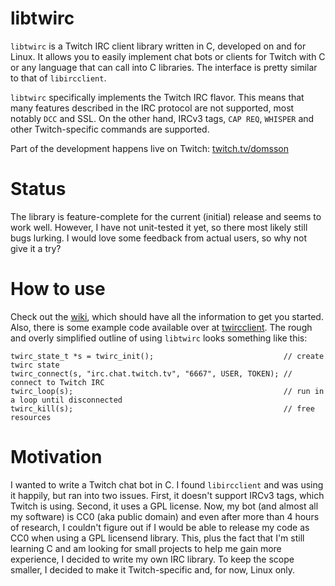 # libtwirc

`libtwirc` is a Twitch IRC client library written in C, developed on and for Linux. It allows you to easily implement chat bots or clients for Twitch with C or any language that can call into C libraries. The interface is pretty similar to that of `libircclient`.

`libtwirc` specifically implements the Twitch IRC flavor. This means that many features described in the IRC protocol are not supported, most notably `DCC` and SSL. On the other hand, IRCv3 tags, `CAP REQ`, `WHISPER` and other Twitch-specific commands are supported.

Part of the development happens live on Twitch: [twitch.tv/domsson](https://twitch.tv/domsson)

# Status

The library is feature-complete for the current (initial) release and seems to work well. However, I have not unit-tested it yet, so there most likely still bugs lurking. I would love some feedback from actual users, so why not give it a try?

# How to use

Check out the [wiki](https://github.com/domsson/libtwirc/wiki), which should have all the information to get you started. Also, there is some example code available over at [twircclient](https://github.com/domsson/twircclient). The rough and overly simplified outline of using `libtwirc` looks something like this:

```
twirc_state_t *s = twirc_init();                             // create twirc state
twirc_connect(s, "irc.chat.twitch.tv", "6667", USER, TOKEN); // connect to Twitch IRC
twirc_loop(s);                                               // run in a loop until disconnected
twirc_kill(s);                                               // free resources
```

# Motivation

I wanted to write a Twitch chat bot in C. I found `libircclient` and was using it happily, but ran into two issues. First, it doesn't support IRCv3 tags, which Twitch is using. Second, it uses a GPL license. Now, my bot (and almost all my software) is CC0 (aka public domain) and even after more than 4 hours of research, I couldn't figure out if I would be able to release my code as CC0 when using a GPL licensend library. This, plus the fact that I'm still learning C and am looking for small projects to help me gain more experience, I decided to write my own IRC library. To keep the scope smaller, I decided to make it Twitch-specific and, for now, Linux only. 
